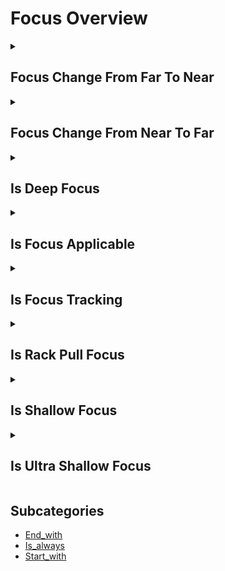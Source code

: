 # Focus Overview

<details>
<summary><h2>Focus Change From Far To Near</h2></summary>


<h3>🔵 Label Name:</h3>
<code>focus_change_from_far_to_near</code>


<h3>📖 Definition:</h3>
Does the focal plane transition from distant to close?

<details>
<summary><h4> Question (Definition)</h4></summary>

</details>

<details>
<summary><h4> Alternative Question</h4></summary>

- Does the focus shift from far to near objects?

- Is there a focus transition to the foreground?

- Does the sharp focus move toward camera?

- Is there a focus pull from distant to close?

- Does the focus change from background to foreground?

- Is there a shift in focus to closer elements?

- Does the focal point move to nearby objects?

- Is there a focus transition toward foreground?

</details>

<details>
<summary><h4> Prompt (Definition)</h4></summary>

- A shot where the focus plane transitions from distant to close.

</details>

<details>
<summary><h4> Alternative Prompt</h4></summary>

- A video with focus moving closer.

- A shot transitioning to near focus.

- A video pulling focus to foreground.

- A shot shifting focus inward.

- A video with approaching focus point.

- A shot changing focus to proximity.

- A video with inward focus shift.

- A shot moving focus closer.

</details>

<h4>🟢 Positive:</h4>
<code>self.focus_change_from_far_to_near is True</code>

<h4>🔴 Negative:</h4>
<code>self.focus_change_from_far_to_near is False</code>

</details>

<details>
<summary><h2>Focus Change From Near To Far</h2></summary>


<h3>🔵 Label Name:</h3>
<code>focus_change_from_near_to_far</code>


<h3>📖 Definition:</h3>
Does the focal plane transition from close to distant?

<details>
<summary><h4> Question (Definition)</h4></summary>

</details>

<details>
<summary><h4> Alternative Question</h4></summary>

- Does the focus shift from near to far objects?

- Is there a focus transition to the background?

- Does the sharp focus move away from camera?

- Is there a focus pull from close to distant?

- Is there a shift in focus to farther elements?

- Does the focal point move to distant objects?

- Is there a focus transition toward background?

</details>

<details>
<summary><h4> Prompt (Definition)</h4></summary>

- A shot where the focus plane transitions from close to distant.

</details>

<details>
<summary><h4> Alternative Prompt</h4></summary>

- A video with focus moving away.

- A shot transitioning to distant focus.

- A video pulling focus to background.

- A shot shifting focus outward.

- A video with retreating focus point.

- A shot changing focus to distance.

- A video with outward focus shift.

- A shot moving focus away.

</details>

<h4>🟢 Positive:</h4>
<code>self.focus_change_from_near_to_far is True</code>

<h4>🔴 Negative:</h4>
<code>self.focus_change_from_near_to_far is False</code>

</details>

<details>
<summary><h2>Is Deep Focus</h2></summary>


<h3>🔵 Label Name:</h3>
<code>is_deep_focus</code>


<h3>📖 Definition:</h3>
Does the video have a deep depth of field, ensuring distant details remain sharp?

<details>
<summary><h4> Question (Definition)</h4></summary>

</details>

<details>
<summary><h4> Alternative Question</h4></summary>

- Is everything in frame consistently in focus?

- Does the shot maintain sharp focus from near to far?

- Is there clear detail throughout the depth of field?

- Does the video show sharp focus at all distances?

- Is the entire scene consistently sharp?

- Does the shot keep both near and far objects in focus?

- Is there uniform sharpness throughout the frame?

- Does the video maintain focus across all depths?

</details>

<details>
<summary><h4> Prompt (Definition)</h4></summary>

- The video has a deep depth of field, ensuring distant details remain sharp.

</details>

<details>
<summary><h4> Alternative Prompt</h4></summary>

- A video with everything in focus.

- A shot maintaining overall sharpness.

- A video with deep depth of field.

- A shot showing clear detail at all depths.

- A video with uniform focus.

- A shot keeping all planes sharp.

- A video with consistent focus depth.

- A shot with complete scene clarity.

</details>

<h4>🟢 Positive:</h4>
<code>self.is_deep_focus is True</code>

<h4>🔴 Negative:</h4>
<code>self.is_deep_focus is False</code>

</details>

<details>
<summary><h2>Is Focus Applicable</h2></summary>


<h3>🔵 Label Name:</h3>
<code>is_focus_applicable</code>


<h3>📖 Definition:</h3>
Is it possible to determine the camera focus properties?

<details>
<summary><h4> Question (Definition)</h4></summary>

</details>

<details>
<summary><h4> Alternative Question</h4></summary>

- Can the camera's focus characteristics be classified?

- Can we assess the depth of field in this shot?

- Is the focus style clear enough to classify?

- Can the focusing technique be categorized?

- Is it feasible to analyze the focus pattern?

- Can we meaningfully evaluate the focus type?

- Is the focusing method classifiable?

</details>

<details>
<summary><h4> Prompt (Definition)</h4></summary>

- A shot where the camera focus characteristics can be meaningfully classified.

</details>

<details>
<summary><h4> Alternative Prompt</h4></summary>

- A video with classifiable focus properties.

- A shot with determinable focus style.

- A video where focus technique is apparent.

- A shot with clear focus characteristics.

- A video suitable for focus analysis.

- A shot with analyzable focus method.

- A video with measurable focus properties.

- A shot with definable focus pattern.

</details>

<h4>🟢 Positive:</h4>
<code>self.is_focus_applicable is True</code>

<h4>🔴 Negative:</h4>
<code>self.is_focus_applicable is False</code>

</details>

<details>
<summary><h2>Is Focus Tracking</h2></summary>


<h3>🔵 Label Name:</h3>
<code>is_focus_tracking</code>


<h3>📖 Definition:</h3>
Is there focus tracking on a moving subject in the video?

<details>
<summary><h4> Question (Definition)</h4></summary>

</details>

<details>
<summary><h4> Alternative Question</h4></summary>

- Does the focus follow a moving subject?

- Is there continuous focus on a mobile subject?

- Does the shot maintain focus on moving elements?

- Is there dynamic focus following movement?

- Does the focus adapt to subject motion?

- Is there automated focus following?

- Does the shot track focus with movement?

- Is there responsive focus on motion?

</details>

<details>
<summary><h4> Prompt (Definition)</h4></summary>

- A shot that maintains focus on a subject as it moves through the frame.

</details>

<details>
<summary><h4> Alternative Prompt</h4></summary>

- A video with moving subject focus.

- A shot tracking subject movement.

- A video maintaining mobile focus.

- A shot following subject motion.

- A video with dynamic focus tracking.

- A shot adapting to movement.

- A video with continuous focus.

- A shot following moving elements.

</details>

<h4>🟢 Positive:</h4>
<code>self.is_focus_tracking is True</code>

<h4>🔴 Negative:</h4>
<code>self.is_focus_tracking is False</code>

</details>

<details>
<summary><h2>Is Rack Pull Focus</h2></summary>


<h3>🔵 Label Name:</h3>
<code>is_rack_pull_focus</code>


<h3>📖 Definition:</h3>
Is rack focus or pull focus used in the video?

<details>
<summary><h4> Question (Definition)</h4></summary>

</details>

<details>
<summary><h4> Alternative Question</h4></summary>

- Does the shot use deliberate focus transitions?

- Is there intentional shifting of focus planes?

- Does the video employ focus pulling technique?

- Is there controlled change in focal point?

- Does the shot use focus racking effects?

- Is there purposeful focus manipulation?

- Does the video show planned focus shifts?

- Is there deliberate refocusing in the shot?

</details>

<details>
<summary><h4> Prompt (Definition)</h4></summary>

- A shot using rack focus or pull focus techniques to shift the focus plane.

</details>

<details>
<summary><h4> Alternative Prompt</h4></summary>

- A video with deliberate focus changes.

- A shot using focus transition effects.

- A video featuring focus manipulation.

- A shot with controlled focus shifts.

- A video employing rack focus.

- A shot showing planned refocusing.

- A video with intentional focus pulls.

- A shot using focus racking technique.

</details>

<h4>🟢 Positive:</h4>
<code>self.is_rack_pull_focus is True</code>

<h4>🔴 Negative:</h4>
<code>self.is_rack_pull_focus is False</code>

</details>

<details>
<summary><h2>Is Shallow Focus</h2></summary>


<h3>🔵 Label Name:</h3>
<code>is_shallow_focus</code>


<h3>📖 Definition:</h3>
Is the camera using a shallow depth of field with limited focus range?

<details>
<summary><h4> Question (Definition)</h4></summary>

</details>

<details>
<summary><h4> Alternative Question</h4></summary>

- Does the shot have a limited focus range?

- Is there selective focus in the frame?

- Does the video show background blur?

- Is the depth of field intentionally narrow?

- Does the shot emphasize one plane of focus?

- Is there distinct separation between sharp and soft areas?

- Does the video use selective sharpness?

- Is the focus deliberately limited in depth?

</details>

<details>
<summary><h4> Prompt (Definition)</h4></summary>

- A shot using shallow depth of field, with limited range of focus.

</details>

<details>
<summary><h4> Alternative Prompt</h4></summary>

- A video with selective focus.

- A shot showing background blur.

- A video with narrow depth of field.

- A shot emphasizing focal plane.

- A video with limited focus range.

- A shot using focus separation.

- A video with intentional blur.

- A shot with controlled focus depth.

</details>

<h4>🟢 Positive:</h4>
<code>self.is_shallow_focus is True</code>

<h4>🔴 Negative:</h4>
<code>self.is_shallow_focus is False</code>

</details>

<details>
<summary><h2>Is Ultra Shallow Focus</h2></summary>


<h3>🔵 Label Name:</h3>
<code>is_ultra_shallow_focus</code>


<h3>📖 Definition:</h3>
Does the video have an extremely shallow depth of field?

<details>
<summary><h4> Question (Definition)</h4></summary>

</details>

<details>
<summary><h4> Alternative Question</h4></summary>

- Is the focus range extremely narrow?

- Does the shot show extreme background blur?

- Is there a dramatically thin plane of focus?

- Does the video use extreme selective focus?

- Is the depth of field exceptionally shallow?

- Does the shot have minimal focus depth?

- Is there intense separation of focus planes?

- Does the video show extreme focus limitation?

</details>

<details>
<summary><h4> Prompt (Definition)</h4></summary>

- A shot using extremely shallow depth of field, with a very narrow focus range.

</details>

<details>
<summary><h4> Alternative Prompt</h4></summary>

- A video with extremely selective focus.

- A shot showing intense background blur.

- A video with minimal focus depth.

- A shot emphasizing thin focal plane.

- A video with extreme focus limitation.

- A shot using dramatic focus separation.

- A video with intense selective focus.

- A shot with extremely narrow focus.

</details>

<h4>🟢 Positive:</h4>
<code>self.is_ultra_shallow_focus is True</code>

<h4>🔴 Negative:</h4>
<code>self.is_ultra_shallow_focus is False</code>

</details>


## Subcategories

- [End_with](./end_with/index.md)
- [Is_always](./is_always/index.md)
- [Start_with](./start_with/index.md)